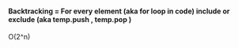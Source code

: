 

#### Backtracking = For every element (aka for loop in code) include or exclude (aka temp.push , temp.pop )
  
O(2^n)
